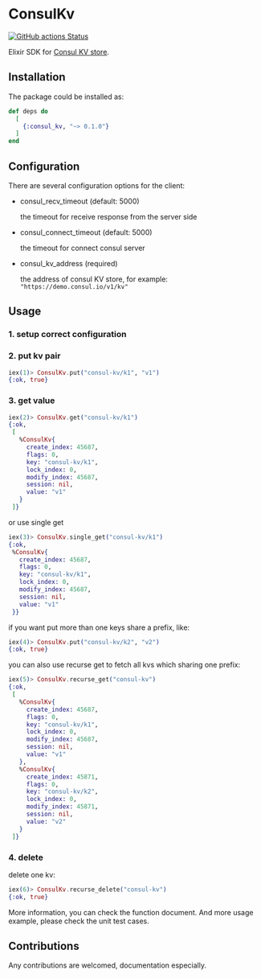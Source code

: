 # ConsulKv

[![GitHub actions Status](https://github.com/elixir-consul/consul_kv/workflows/CI/badge.svg)](https://github.com/elixir-consul/consul_kv/actions)

Elixir SDK for [Consul KV store](https://www.consul.io/api/kv.html).

## Installation

The package could be installed as:

```elixir
def deps do
  [
    {:consul_kv, "~> 0.1.0"}
  ]
end
```

## Configuration

There are several configuration options for the client:

  - consul_recv_timeout (default: 5000)

    the timeout for receive response from the server side

  - consul_connect_timeout (default: 5000)

    the timeout for connect consul server

  - consul_kv_address (required)

    the address of consul KV store, for example: `"https://demo.consul.io/v1/kv"`

## Usage

### 1. setup correct configuration

### 2. put kv pair

```elixir
iex(1)> ConsulKv.put("consul-kv/k1", "v1")
{:ok, true}
```

### 3. get value

```elixir
iex(2)> ConsulKv.get("consul-kv/k1")
{:ok,
 [
   %ConsulKv{
     create_index: 45687,
     flags: 0,
     key: "consul-kv/k1",
     lock_index: 0,
     modify_index: 45687,
     session: nil,
     value: "v1"
   }
 ]}
```

or use single get

```elixir
iex(3)> ConsulKv.single_get("consul-kv/k1")
{:ok,
 %ConsulKv{
   create_index: 45687,
   flags: 0,
   key: "consul-kv/k1",
   lock_index: 0,
   modify_index: 45687,
   session: nil,
   value: "v1"
 }}
```

if you want put more than one keys share a prefix, like:

```elixir
iex(4)> ConsulKv.put("consul-kv/k2", "v2")
{:ok, true}
```

you can also use recurse get to fetch all kvs which sharing one prefix:

```elixir
iex(5)> ConsulKv.recurse_get("consul-kv")
{:ok,
 [
   %ConsulKv{
     create_index: 45687,
     flags: 0,
     key: "consul-kv/k1",
     lock_index: 0,
     modify_index: 45687,
     session: nil,
     value: "v1"
   },
   %ConsulKv{
     create_index: 45871,
     flags: 0,
     key: "consul-kv/k2",
     lock_index: 0,
     modify_index: 45871,
     session: nil,
     value: "v2"
   }
 ]}
```

### 4. delete

delete one kv:

```elixir
iex(6)> ConsulKv.recurse_delete("consul-kv")
{:ok, true}
```

More information, you can check the function document. And more usage example, please check the unit test cases.

## Contributions

Any contributions are welcomed, documentation especially.
